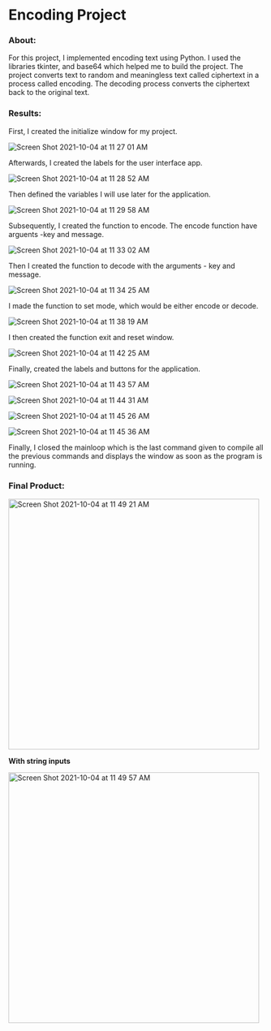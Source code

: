 # Encoding Project
### About: 

For this project, I implemented encoding text using Python. I used the libraries tkinter, and base64 which helped me to build the project. The project converts text to random and meaningless text called ciphertext in a process called encoding. The decoding process converts the ciphertext back to the original text. 

### Results:

First, I created the initialize window for my project.

![Screen Shot 2021-10-04 at 11 27 01 AM](https://user-images.githubusercontent.com/89553126/135888724-655a00d8-9406-4437-9bca-f17e26a1349a.png)

Afterwards, I created the labels for the user interface app. 

![Screen Shot 2021-10-04 at 11 28 52 AM](https://user-images.githubusercontent.com/89553126/135888935-35136cab-b66a-4037-bcff-b5d839185947.png)

Then defined the variables I will use later for the application.

![Screen Shot 2021-10-04 at 11 29 58 AM](https://user-images.githubusercontent.com/89553126/135889109-abab6d00-5613-4751-8a15-ba335b922d64.png)

Subsequently, I created the function to encode. The encode function have arguents -key and message.

![Screen Shot 2021-10-04 at 11 33 02 AM](https://user-images.githubusercontent.com/89553126/135889477-278bf18c-a766-4303-82ff-843ea6bda388.png)

Then I created the function to decode with the arguments - key and message.

![Screen Shot 2021-10-04 at 11 34 25 AM](https://user-images.githubusercontent.com/89553126/135889627-760d43cf-4a41-4f7a-8c02-ed30ba7ea7b4.png)

I made the function to set mode, which would be either encode or decode.

![Screen Shot 2021-10-04 at 11 38 19 AM](https://user-images.githubusercontent.com/89553126/135890159-ae15d7a3-3d39-4b80-ac7b-c4ffd2006725.png)

I then created the function exit and reset window.

![Screen Shot 2021-10-04 at 11 42 25 AM](https://user-images.githubusercontent.com/89553126/135890683-856dbb53-47e8-4d65-935b-ceb098c609d6.png)
 
Finally, created the labels and buttons for the application.
 
![Screen Shot 2021-10-04 at 11 43 57 AM](https://user-images.githubusercontent.com/89553126/135890868-1afa917a-2482-4b51-9197-cbaf4ba31296.png)
 
![Screen Shot 2021-10-04 at 11 44 31 AM](https://user-images.githubusercontent.com/89553126/135890973-9abe1da0-aff4-4d0c-bb3a-0a4ad94b8ba8.png)
 
![Screen Shot 2021-10-04 at 11 45 26 AM](https://user-images.githubusercontent.com/89553126/135891314-68c25e08-593e-403a-8ebe-a491ca011a7f.png)

![Screen Shot 2021-10-04 at 11 45 36 AM](https://user-images.githubusercontent.com/89553126/135891315-ef6334f2-d9cc-42eb-8121-c6b79a140da7.png)

Finally, I closed the mainloop which is the last command given to compile all the previous commands and displays the window as soon as the program is running.

### Final Product:

<img width="494" alt="Screen Shot 2021-10-04 at 11 49 21 AM" src="https://user-images.githubusercontent.com/89553126/135891757-7c8a688c-a32a-46f1-a5e4-e0184309c522.png">

**With string inputs**

<img width="494" alt="Screen Shot 2021-10-04 at 11 49 57 AM" src="https://user-images.githubusercontent.com/89553126/135891758-01563247-ff32-414e-8951-308af06243d2.png">


